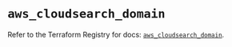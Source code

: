 # `aws_cloudsearch_domain`

Refer to the Terraform Registry for docs: [`aws_cloudsearch_domain`](https://registry.terraform.io/providers/hashicorp/aws/5.97.0/docs/resources/cloudsearch_domain).

